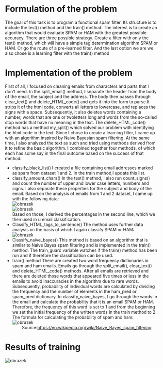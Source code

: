# Formulation of the problem
The goal of this task is to program a functional spam filter. Its structure is to include
the test() method and the train() method. The interest is to create an algorithm that would
evaluate SPAM or HAM with the greatest possible accuracy. There are three possible strategy. 
Create a filter with only the test() method, which will have a simple tag determination algorithm
SPAM or HAM. Or go the route of a pre-learned filter. And the last option we are
we also chose is a learning filter with the train() method

# Implementation of the problem
First of all, I focused on cleaning emails from characters and parts that I don't need.
In the split_email() method, I separate the header from the body of the email, the subject and the address. The body then passes through
clear_text() and delete_HTML_code() and gets it into the form to parse.It strips it of the html code, converts all letters to lowercase, 
and replaces the signs with a space. Subsequently, it also deletes words containing a number, words that are one or twoletters long and
words from the so-called stop words that have no meaning in the text. The delete_HTML_code() method has a method
my_split() which solved our problem with identifying the html code in the text.
Since I chose to create a learning filter, I came up with an algorithm inspired by Naive Bayesian spam filtering. At the same time, 
I also analyzed the text as such and tried using methods derived from it to refine the basic algorithm. I combined together four methods, of which
each has some say in the final outcome based on the success of that method. 
* classify_black_list()
I created a file containing email addresses marked as spam from dataset 1 and 2. In the train method,I update this list.
* classify_amount_chars()
In the test() method, I also run count_signs() and count the number of upper and lower case letters, numbers and
signs. I also separate these properties for the subject and body of the email. Based on the analysis of emails from 1 and 2
dataset, I came up with the following data:<br />
![obrazek](https://github.com/user-attachments/assets/9c9ca139-c25c-4151-aa49-570a54a00455)<br />
![obrazek](https://github.com/user-attachments/assets/230397ac-d151-426e-9a3b-2daa2b57c726)<br />
Based on those, I derived the percentages in the second line, which we then used in u email classification.
* Classify_HTML_tags_to_sentence()
The method uses further data analysis on the basis of which I again classify SPAM or HAM:<br />
![obrazek](https://github.com/user-attachments/assets/47cec6ba-ccfb-4465-887d-aecd04bb2bec)<br />
* Classify_naive_bayes()
This method is based on an algorithm that is similar to Naive Bayes spam filtering and is implemented in the train() method.
The train_guard variable watches if the train() method has been run and if therefore the classification can be used.
* train() method
There are created two word frequency dictionaries in spam and ham emails. Emails go through the split_email(),
clear_text() and delete_HTML_code() methods. After all emails are retrieved and there are deleted those words that appeared
five times or less in the emails to avoid inaccuracies in the algorithm due to rare words. Subsequently, probability of individual words
are calculated by dividing the frequency and the number of elements in the ham_pred or spam_pred dictionary.
In classify_naive_bayes, I go through the words in the email and calculate the probability that it is an email
SPAM or HAM. Therefore, the frequency of this word is set to 1 and from the beginning we set the initial frequency of the written words
in the train method to 2. The formula for calculating the probability of spam and ham:<br />
![obrazek](https://github.com/user-attachments/assets/d9acdc45-3a50-44d8-bab0-165848f9c65a)<br />
 &emsp; &emsp;Source:https://en.wikipedia.org/wiki/Naive_Bayes_spam_filtering
# Results of training
![obrazek](https://github.com/user-attachments/assets/f98e68ff-85ff-48a3-86a5-974b0f578962)<br />
